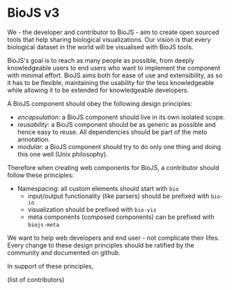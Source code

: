# BioJS v3

We - the developer and contributor to BioJS - aim to create open sourced tools that help sharing biological visualizations. Our vision is that every biological dataset in the world will be visualised with BioJS tools.

BioJS's goal is to reach as many people as possible, from deeply knowledgeable users to end users who want to implement the component with minimal effort. BioJS aims both for ease of use and extensibility, as so it has to be flexible, maintaining the usability for the less knowledgeable while allowing it to be extended for knowledgeable developers.

A BioJS component should obey the following design principles:

- *encapsulation*: a BioJS component should live in its own isolated scope.
- *reusability*: a BioJS component should be as generic as possible and hence easy to reuse. All dependencies should be part of the meto annotation.
- *modular*: a BioJS component should try to do only one thing and doing this one well (Unix philosophy).
 
Therefore when creating web components for BioJS, a contributor should follow these principles:

- Namespacing: all custom elements should start with `bio`
  * input/output functionality (like parsers) should be prefixed with `bio-io`
  * visualization should be prefixed with `bio-vis`
  * meta components (composed components) can be prefixed with `biojs-meta`

We want to help web developers and end user - not complicate their lifes.
Every change to these design principles should be ratified by the community and documented on github.

In support of these principles,

(list of contributors)
